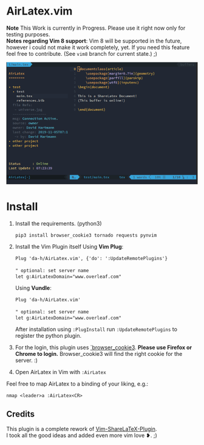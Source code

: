 AirLatex.vim
============

**Note** This Work is currently in Progress. Please use it right now only for testing purposes.  
**Notes regarding Vim 8 support**: Vim 8 will be supported in the future, however i could not make it work completely, yet. If you need this feature feel free to contribute. (See `vim8` branch for current state.) ;)

![](screenshot.png)

Install
=======
1. Install the requirements. (python3)
    ```
    pip3 install browser_cookie3 tornado requests pynvim
    ```
2. Install the Vim Plugin itself
    Using **Vim Plug**:
    ```
	Plug 'da-h/AirLatex.vim', {'do': ':UpdateRemotePlugins'}

    " optional: set server name
    let g:AirLatexDomain="www.overleaf.com"
    ```
    
    Using **Vundle**:
    ```
	Plug 'da-h/AirLatex.vim'

    " optional: set server name
    let g:AirLatexDomain="www.overleaf.com"
    ```
    After installation using `:PlugInstall` run `:UpdateRemotePlugins` to register the python plugin.
3. For the login, this plugin uses [`browser_cookie3](https://github.com/borisbabic/browser_cookie3). **Please use Firefox or Chrome to login.** Browser_cookie3 will find the right cookie for the server. :)
4. Open AirLatex in Vim with `:AirLatex`

Feel free to map AirLatex to a binding of your liking, e.g.:
```
nmap <leader>a :AirLatex<CR>
```

Credits
-------
This plugin is a complete rework of [Vim-ShareLaTeX-Plugin](https://www.github.com/thomashn/Vim-ShareLaTeX-Plugin).  
I took all the good ideas and added even more vim love ❥. ;)
